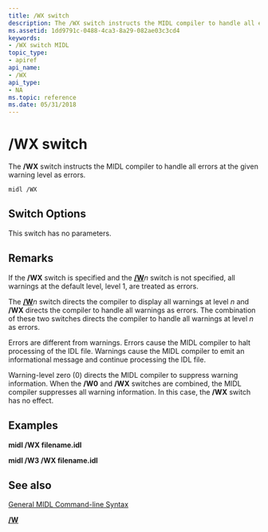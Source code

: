 ```yaml
---
title: /WX switch
description: The /WX switch instructs the MIDL compiler to handle all errors at the given warning level as errors.
ms.assetid: 1dd9791c-0488-4ca3-8a29-082ae03c3cd4
keywords:
- /WX switch MIDL
topic_type:
- apiref
api_name:
- /WX
api_type:
- NA
ms.topic: reference
ms.date: 05/31/2018
---
```


# /WX switch

The **/WX** switch instructs the MIDL compiler to handle all errors at the given warning level as errors.

``` syntax
midl /WX
```

## Switch Options

This switch has no parameters.

## Remarks

If the **/WX** switch is specified and the [**/W**](-w.md)*n* switch is not specified, all warnings at the default level, level 1, are treated as errors.

The [**/W**](-w.md)*n* switch directs the compiler to display all warnings at level *n* and **/WX** directs the compiler to handle all warnings as errors. The combination of these two switches directs the compiler to handle all warnings at level *n* as errors.

Errors are different from warnings. Errors cause the MIDL compiler to halt processing of the IDL file. Warnings cause the MIDL compiler to emit an informational message and continue processing the IDL file.

Warning-level zero (0) directs the MIDL compiler to suppress warning information. When the **/W0** and **/WX** switches are combined, the MIDL compiler suppresses all warning information. In this case, the **/WX** switch has no effect.

## Examples

**midl /WX filename.idl**

**midl /W3 /WX filename.idl**

## See also

<dl> <dt>

[General MIDL Command-line Syntax](general-midl-command-line-syntax.md)
</dt> <dt>

[**/W**](-w.md)
</dt> </dl>

 

 




